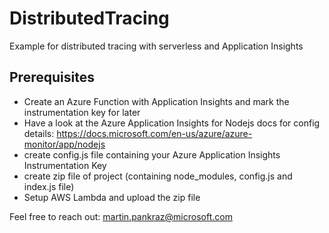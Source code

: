 # DistributedTracing
Example for distributed tracing with serverless and Application Insights

## Prerequisites
- Create an Azure Function with Application Insights and mark the instrumentation key for later
- Have a look at the Azure Application Insights for Nodejs docs for config details: https://docs.microsoft.com/en-us/azure/azure-monitor/app/nodejs
- create config.js file containing your Azure Application Insights Instrumentation Key
- create zip file of project (containing node_modules, config.js and index.js file)
- Setup AWS Lambda and upload the zip file

Feel free to reach out: martin.pankraz@microsoft.com
